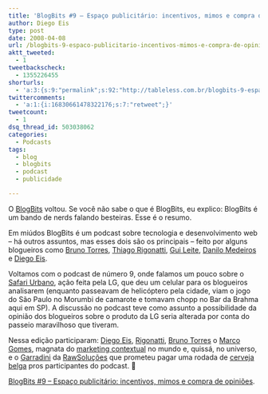 ```yaml
---
title: 'BlogBits #9 – Espaço publicitário: incentivos, mimos e compra de opiniões'
author: Diego Eis
type: post
date: 2008-04-08
url: /blogbits-9-espaco-publicitario-incentivos-mimos-e-compra-de-opinioes/
aktt_tweeted:
  - 1
tweetbackscheck:
  - 1355226455
shorturls:
  - 'a:3:{s:9:"permalink";s:92:"http://tableless.com.br/blogbits-9-espaco-publicitario-incentivos-mimos-e-compra-de-opinioes";s:7:"tinyurl";s:26:"http://tinyurl.com/3pakhp9";s:4:"isgd";s:19:"http://is.gd/rGsl67";}'
twittercomments:
  - 'a:1:{i:16830661478322176;s:7:"retweet";}'
tweetcount:
  - 1
dsq_thread_id: 503038062
categories:
  - Podcasts
tags:
  - blog
  - blogbits
  - podcast
  - publicidade

---
```

O [BlogBits][1] voltou. Se você não sabe o que é BlogBits, eu explico: BlogBits é um bando de nerds falando besteiras. Esse é o resumo.
  
Em miúdos BlogBits é um podcast sobre tecnologia e desenvolvimento web &#8211; há outros assuntos, mas esses dois são os principais &#8211; feito por alguns blogueiros como [Bruno Torres][2], [Thiago Rigonatti][3], [Gui Leite][4], [Danilo Medeiros][5] e [Diego Eis][6].<!--more-->

Voltamos com o podcast de número 9, onde falamos um pouco sobre o [Safari Urbano][7], ação feita pela LG, que deu um celular para os blogueiros analisarem (enquanto passeavam de helicóptero pela cidade, viam o jogo do São Paulo no Morumbi de camarote e tomavam chopp no Bar da Brahma aqui em SP). A discussão no podcast teve como assunto a possibilidade da opinião dos blogueiros sobre o produto da LG seria alterada por conta do passeio maravilhoso que tiveram.

Nessa edição participaram: [Diego Eis][6], [Rigonatti][8], [Bruno Torres][2] o [Marco Gomes][9], magnata do [marketing contextual][10] no mundo e, quissá, no universo, e o [Garradini][11] da [RawSoluções][12] que prometeu pagar uma rodada de [cerveja belga][13] pros participantes do podcast. 🙂

[BlogBits #9 &#8211; Espaço publicitário: incentivos, mimos e compra de opiniões][14].

 [1]: http://blogbits.com.br
 [2]: http://brunotorres.net
 [3]: http://mobilelife.com.br/
 [4]: http://guileite.com
 [5]: http://digitalminds.com.br/
 [6]: http://tableless.com.br/
 [7]: http://twemes.com/safariurbano
 [8]: http://www.mobilelife.com.br/
 [9]: http://www.marcogomes.com/
 [10]: http://boo-box.com/
 [11]: http://www.twitter.com/garradini
 [12]: http://www.rawsolucoes.com.br/
 [13]: http://en.wikipedia.org/wiki/Maredsous_beer#Maredsous
 [14]: http://blogbits.com.br/arquivo/blogbits-podcast-9-espaco-publicitario-incentivos-mimos-e-compra-de-opinioes